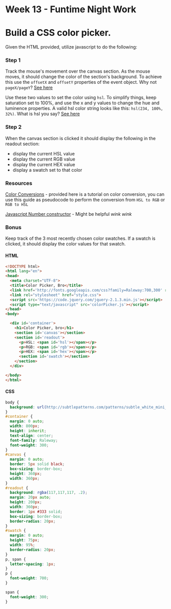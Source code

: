 # Week 13 - Funtime Night Work

# Build a CSS color picker.

Given the HTML provided, utilize javascript to do the following:

### Step 1
Track the mouse's movement over the canvas section. As the mouse moves, it should change the color of the section's background. To achieve this use the `offsetX` and `offsetY` properties of the event object. Why not `pageX/pageY`? [See here](http://www.google.com)

Use these two values to set the color using `hsl`. To simplify things, keep saturation set to 100%, and use the x and y values to change the hue and luminence properties. A valid hsl color string looks like this: `hsl(234, 100%, 32%)`. What is hsl you say? [See here](http://www.google.com)


### Step 2

When the canvas section is clicked it should display the following in the readout section:

- display the current HSL value
- display the current RGB value
- display the current HEX value
- display a swatch set to that color

### Resources

[Color Conversions](http://www.niwa.nu/2013/05/math-behind-colorspace-conversions-rgb-hsl/) - provided here is a tutorial on color conversion, you can use this guide as pseudocode to perform the conversion from `HSL to RGB` or `RGB to HSL`

[Javascript Number constructor](https://developer.mozilla.org/en-US/docs/Web/JavaScript/Reference/Global_Objects/Number/toString) - Might be helpful *wink wink*

### Bonus

Keep track of the 3 most recently chosen color swatches. If a swatch is clicked, it should display the color values for that swatch.

#### HTML

```html
<!DOCTYPE html>
<html lang="en">
<head>
  <meta charset="UTF-8">
  <title>Color Picker, Bro</title>
  <link href='http://fonts.googleapis.com/css?family=Raleway:700,300' rel='stylesheet' type='text/css'>
  <link rel="stylesheet" href="style.css">
  <script src='https://code.jquery.com/jquery-2.1.3.min.js'></script>
  <script type="text/javascript" src='colorPicker.js'></script>
</head>
<body>

  <div id='container'>
    <h1>Color Picker, bro</h1>
    <section id='canvas'></section>
    <section id='readout'>
      <p>HSL: <span id='hsl'></span></p>
      <p>RGB: <span id='rgb'></span></p>
      <p>HEX: <span id='hex'></span></p>
      <section id='swatch'></section>
    </section>
  </div>

</body>
</html>
```

#### CSS
```css
body {
  background: url(http://subtlepatterns.com/patterns/subtle_white_mini_waves.png);
}
#container {
  margin: 0 auto;
  width: 800px;
  height: inherit;
  text-align: center;
  font-family: Raleway;
  font-weight: 300;
}
#canvas {
  margin: 0 auto;
  border: 5px solid black;
  box-sizing: border-box;
  height: 360px;
  width: 360px;
}
#readout {
  background: rgba(117,117,117, .2);
  margin: 20px auto;
  height: 200px;
  width: 360px;
  border: 1px #333 solid;
  box-sizing: border-box;
  border-radius: 20px;
}
#swatch {
  margin: 0 auto;
  height: 75px;
  width: 95%;
  border-radius: 20px;
}
p, span {
  letter-spacing: 1px;
}
p {
  font-weight: 700;
}

span {
  font-weight: 300;
}
```